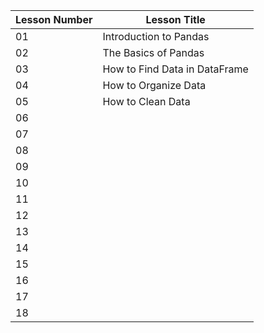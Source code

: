 | Lesson Number      | Lesson Title |
| ----------- | ----------- |
|01 |Introduction to Pandas|
|02 |The Basics of Pandas |
|03 |How to Find Data in DataFrame |
|04 |How to Organize Data |
|05 |How to Clean Data |
|06 | |
|07 | |
|08 | |
|09 | |
|10 | |
|11 | |
|12 | |
|13 | |
|14 | |
|15 | |
|16 | |
|17 | |
|18 | |
